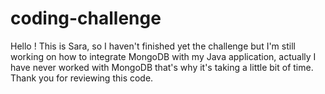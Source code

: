 # coding-challenge


Hello !
This is Sara, so I haven't finished yet the challenge but I'm still working on how to integrate MongoDB with my Java application, 
actually I have never worked with MongoDB that's why it's taking a little bit of time.
Thank you for reviewing this code.
